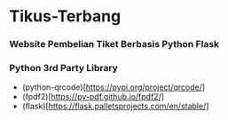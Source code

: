 # Tikus-Terbang
### Website Pembelian Tiket Berbasis Python Flask

### Python 3rd Party Library
- (python-qrcode)[https://pypi.org/project/qrcode/]
- (fpdf2)[https://py-pdf.github.io/fpdf2/]
- (flask)[https://flask.palletsprojects.com/en/stable/]
